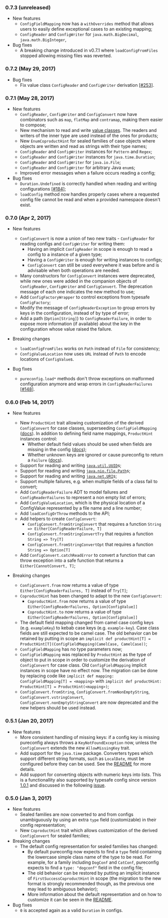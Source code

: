 ### 0.7.3 (unreleased)

- New features
  - `ConfigFieldMapping` now has a `withOverrides` method that allows users to easily define exceptional cases to an
    existing mapping;
  - `ConfigReader` and `ConfigWriter` for `java.math.BigDecimal`, `java.math.BigInteger`, 
- Bug fixes
  - A breaking change introduced in v0.7.1 where `loadConfigFromFiles` stopped allowing missing files was reverted.

### 0.7.2 (May 29, 2017)

- Bug fixes
  - Fix value class `ConfigReader` and `ConfigWriter` derivation [[#253](https://github.com/pureconfig/pureconfig/pull/253)].

### 0.7.1 (May 28, 2017)

- New features
  - `ConfigReader`, `ConfigWriter` and `ConfigConvert` now have combinators such as `map`, `flatMap` and `contramap`,
    making them easier to compose;
  - New mechanism to read and write [value classes](http://docs.scala-lang.org/overviews/core/value-classes.html).
    The readers and writers of the inner type are used instead of the ones for products;
  - New `EnumCoproductHint` for sealed families of case objects where objects are written and read as strings with their
    type names;
  - `ConfigReader` and `ConfigWriter` instances for `Pattern` and `Regex`;
  - `ConfigReader` and `ConfigWriter` instances for `java.time.Duration`;
  - `ConfigReader` and `ConfigWriter` for `java.io.File`;
  - `ConfigReader` and `ConfigWriter` for arbitrary Java `enum`s;
  - Improved error messages when a failure occurs reading a config;
- Bug fixes
  - `Duration.Undefined` is correctly handled when reading and writing configurations [[#184](https://github.com/melrief/pureconfig/issues/184)];
  - `loadConfig` method now handles properly cases where a requested config file cannot be read and when a provided
    namespace doesn't exist.

### 0.7.0 (Apr 2, 2017)

- New features
  - `ConfigConvert` is now a union of two new traits - `ConfigReader` for reading configs and `ConfigWriter` for writing
    them:
    - Having an implicit `ConfigReader` in scope is enough to read a config to a instance of a given type;
    - Having a `ConfigWriter` is enough for writing instances to configs;
    - `ConfigConvert` can still be used everywhere it was before and is advisable when both operations are needed.
  - Many constructors for `ConfigConvert` instances were deprecated, while new ones were added in the companion objects
    of `ConfigReader`, `ConfigWriter` and `ConfigConvert`. The deprecation message of each one indicates the new method
    to use;
  - Add `ConfigFactoryWrapper` to control exceptions from typesafe `ConfigFactory`;
  - Modify the message of `ConfigReaderException` to group errors by keys in the configuration, instead of by type of
    error;
  - Add a path (`Option[String]`) to `ConfigReaderFailure`, in order to expose more information (if available) about the
    key in the configuration whose value raised the failure.

- Breaking changes
  - `loadConfigFromFiles` works on `Path` instead of `File` for consistency;
  - `ConfigValueLocation` now uses `URL` instead of `Path` to encode locations of `ConfigValue`s.

- Bug fixes
  - `pureconfig.load*` methods don't throw exceptions on malformed configuration anymore
     and wrap errors in `ConfigReaderFailures` [[#148](https://github.com/melrief/pureconfig/issues/148)].

### 0.6.0 (Feb 14, 2017)

- New features
  - New  `ProductHint` trait allowing customization of the derived `ConfigConvert` for case classes, superseeding
    `ConfigFieldMapping` ([docs](https://github.com/melrief/pureconfig#override-behaviour-for-case-classes)). In
    addition to defining field name mappings, `ProductHint` instances control:
    - Whether default field values should be used when
      fields are missing in the config ([docs](https://github.com/melrief/pureconfig#default-field-values));
    - Whether unknown keys are ignored or cause pureconfig to return a `Failure`
      ([docs](https://github.com/melrief/pureconfig#unknown-keys)).
  - Support for reading and writing [`java.util.UUID`](https://docs.oracle.com/javase/8/docs/api/java/util/UUID.html)s;
  - Support for reading and writing [`java.nio.file.Path`](https://docs.oracle.com/javase/8/docs/api/java/nio/file/Path.html)s;
  - Support for reading and writing [`java.net.URI`](https://docs.oracle.com/javase/8/docs/api/java/net/URI.html)s;
  - Support multiple failures, e.g. when multiple fields of a class fail to convert;
  - Add `ConfigReaderFailure` ADT to model failures and `ConfigReaderFailures` to represent a non empty list of errors;
  - Add `ConfigValueLocation`, which is the physical location of a ConfigValue represented by a file name and a line number;
  - Add `loadConfigOrThrow` methods to the API;
  - Add helpers to create `ConfigConvert`:
    - `ConfigConvert.fromStringConvert` that requires a function `String => Either[ConfigReaderFailure, T]`
    - `ConfigConvert.fromStringConvertTry` that requires a function `String => Try[T]`
    - `ConfigConvert.fromStringConvertOpt` that requires a function `String => Option[T]`
  - Add `ConfigConvert.catchReadError` to convert a function that can throw exception into a safe function that returns
    a `Either[CannotConvert, T]`;

- Breaking changes
  - `ConfigConvert.from` now returns a value of type `Either[ConfigReaderFailures, T]` instead of `Try[T]`;
  - `CoproductHint` has been changed to adapt to the new `ConfigConvert`:
    - `CoproductHint.from` now returns a value of type `Either[ConfigReaderFailures, Option[ConfigValue]]`
    - `CoproductHint.to` now returns a value of type `Either[ConfigReaderFailures, Option[ConfigValue]]`
  - The default field mapping changed from camel case config keys (e.g. `exampleKey`) to kebab case keys (e.g.
    `example-key`). Case class fields are still expected to be camel case. The old behavior can be retained by putting
    in scope an `implicit def productHint[T] = ProductHint[T](ConfigFieldMapping(CamelCase, CamelCase))`;
  - `ConfigFieldMapping` has no type parameters now;
  - `ConfigFieldMapping` was replaced by `ProductHint` as the type of object to put in scope in order to customize
    the derivation of `ConfigConvert` for case class. Old `ConfigFieldMapping` implicit instances in scope have no
    effect now. The migration can be done by replacing code like
    `implicit def mapping: ConfigFieldMapping[T] = <mapping>` with
    `implicit def productHint: ProductHint[T] = ProductHint(<mapping>)`;
  - `ConfigConvert.fromString`, `ConfigConvert.fromNonEmptyString`, `ConfigConvert.vstringConvert`,
    `ConfigConvert.nonEmptyStringConvert` are now deprecated and the new helpers should be used instead.

### 0.5.1 (Jan 20, 2017)

- New features
  - More consistent handling of missing keys: if a config key is missing pureconfig always throws a
    `KeyNotFoundException` now, unless the `ConfigConvert` extends the new `AllowMissingKey` trait.
  - Add support for the `java.time` package. Converters types which support different string formats, such as `LocalDate`,
    must be configured before they can be used. See the [README](https://github.com/melrief/pureconfig#configurable-converters)
    for more details.
  - Add support for converting objects with numeric keys into lists. This is a functionallity also supported
    by typesafe config since version [1.0.1](https://github.com/typesafehub/config/blob/f6680a5dad51d992139d45a84fad734f1778bf50/NEWS.md#101-may-19-2013)
    and discussed in the following [issue](https://github.com/typesafehub/config/issues/69).

### 0.5.0 (Jan 3, 2017)

- New features
  - Sealed families are now converted to and from configs unambiguously by using an extra `type` field (customizable) in
    their config representation; 
  - New `CoproductHint` trait which allows customization of the derived `ConfigConvert` for sealed families;
- Breaking changes
  - The default config representation for sealed families has changed:
    - By default pureconfig now expects to find a `type` field containing the lowercase simple class name of the type to
      be read. For example, for a family including `DogConf` and `CatConf`, pureconfig expects to find a
      `type: "dogconf"` field in the config file;
    - The old behavior can be restored by putting an implicit instance of `FirstSuccessCoproductHint` in scope (the
      migration to the new format is strongly recommended though, as the previous one may lead to ambiguous behavior);
    - More information about the default representation and on how to customize it can be seen in the
      [README](https://github.com/melrief/pureconfig#override-behaviour-for-sealed-families).
- Bug fixes
  - `0` is accepted again as a valid `Duration` in configs.

